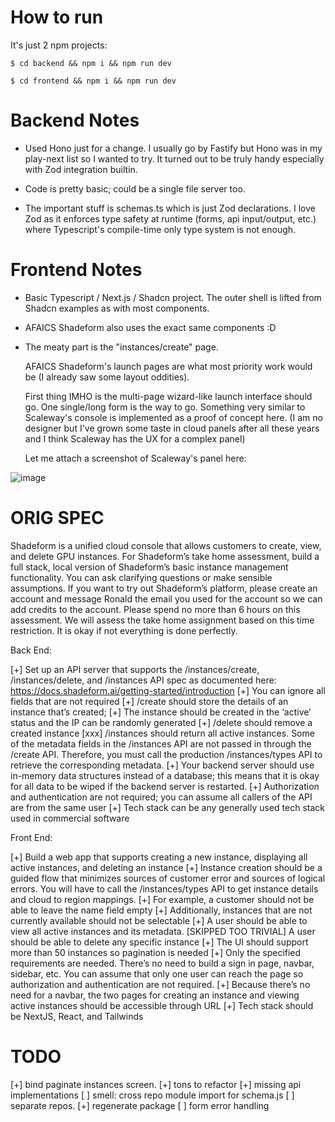 # How to run

It's just 2 npm projects:

```
$ cd backend && npm i && npm run dev

$ cd frontend && npm i && npm run dev
```

# Backend Notes

- Used Hono just for a change. I usually go by Fastify but Hono was in my play-next list so I wanted to try. It turned out to be truly handy especially with Zod integration builtin.

- Code is pretty basic; could be a single file server too.

- The important stuff is schemas.ts which is just Zod declarations. I love Zod as it enforces type safety at runtime (forms, api input/output, etc.) where Typescript's compile-time only type system is not enough.


# Frontend Notes

- Basic Typescript / Next.js / Shadcn project. The outer shell is lifted from Shadcn examples as with most components.

- AFAICS Shadeform also uses the exact same components :D

- The meaty part is the "instances/create" page.

  AFAICS Shadeform's launch pages are what most priority work would be (I already saw some layout oddities).

  First thing IMHO is the multi-page wizard-like launch interface should go. One single/long form is the way to go. Something very similar to Scaleway's console is implemented as a proof of concept here. (I am no designer but I've grown some taste in cloud panels after all these years and I think Scaleway has the UX for a complex panel)

  Let me attach a screenshot of Scaleway's panel here:

![image](https://github.com/utkukaratas/assignment-shadeform/assets/59096/d6a502e3-88c7-4526-96fb-0bf6c09aa169)

# ORIG SPEC

Shadeform is a unified cloud console that allows customers to create, view, and delete GPU instances. For Shadeform’s take home assessment, build a full stack, local version of Shadeform’s basic instance management functionality. You can ask clarifying questions or make sensible assumptions. If you want to try out Shadeform’s platform, please create an account and message Ronald the email you used for the account so we can add credits to the account. Please spend no more than 6 hours on this assessment. We will assess the take home assignment based on this time restriction. It is okay if not everything is done perfectly.

Back End:

[+] Set up an API server that supports the /instances/create, /instances/delete, and /instances API spec as documented here: https://docs.shadeform.ai/getting-started/introduction
  [+] You can ignore all fields that are not required
  [+] /create should store the details of an instance that’s created;
  [+] The instance should be created in the ‘active’ status and the IP can be randomly generated
  [+] /delete should remove a created instance
  [xxx] /instances should return all active instances. Some of the metadata fields in the /instances API are not passed in through the /create API. Therefore, you must call the production /instances/types API to retrieve the corresponding metadata.
[+] Your backend server should use in-memory data structures instead of a database; this means that it is okay for all data to be wiped if the backend server is restarted.
[+] Authorization and authentication are not required; you can assume all callers of the API are from the same user
[+] Tech stack can be any generally used tech stack used in commercial software

Front End:

[+] Build a web app that supports creating a new instance, displaying all active instances, and deleting an instance
[+] Instance creation should be a guided flow that minimizes sources of customer error and sources of logical errors. You will have to call the /instances/types API to get instance details and cloud to region mappings.
  [+] For example, a customer should not be able to leave the name field empty
  [+] Additionally, instances that are not currently available should not be selectable
[+] A user should be able to view all active instances and its metadata.
[SKIPPED TOO TRIVIAL] A user should be able to delete any specific instance
[+] The UI should support more than 50 instances so pagination is needed
[+] Only the specified requirements are needed. There’s no need to build a sign in page, navbar, sidebar, etc. You can assume that only one user can reach the page so authorization and authentication are not required.
  [+] Because there’s no need for a navbar, the two pages for creating an instance and viewing active instances should be accessible through URL
[+] Tech stack should be NextJS, React, and Tailwinds

# TODO

[+] bind paginate instances screen.
[+] tons to refactor
[+] missing api implementations
[ ] smell: cross repo module import for schema.js
[ ] separate repos.
[+] regenerate package
[ ] form error handling
